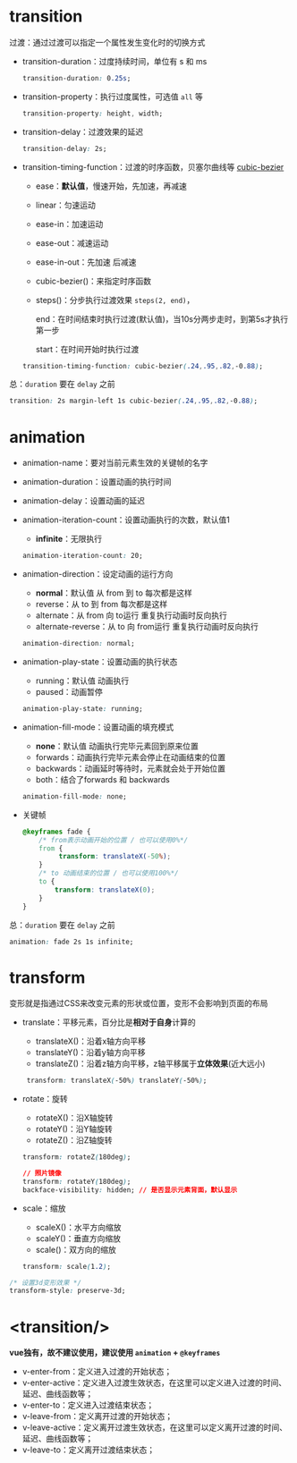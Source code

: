 # transition

过渡：通过过渡可以指定一个属性发生变化时的切换方式

- transition-duration：过度持续时间，单位有 s 和 ms

   ```css
   transition-duration: 0.25s;
   ```

- transition-property：执行过度属性，可选值 `all` 等

   ```css
   transition-property: height, width;
   ```

- transition-delay：过渡效果的延迟

  ```css
  transition-delay: 2s;
  ```

- transition-timing-function：过渡的时序函数，贝塞尔曲线等 [cubic-bezier](https://cubic-bezier.com "cubic-bezier") 

  - ease：**默认值**，慢速开始，先加速，再减速

  - linear：匀速运动

  - ease-in：加速运动

  - ease-out：减速运动

  - ease-in-out：先加速 后减速

  -  cubic-bezier()：来指定时序函数

  - steps()：分步执行过渡效果 `steps(2, end)`，

    end：在时间结束时执行过渡(默认值)，当10s分两步走时，到第5s才执行第一步

    start：在时间开始时执行过渡

  ```css
  transition-timing-function: cubic-bezier(.24,.95,.82,-0.88);
  ```

总：`duration` 要在 `delay` 之前

```css
transition: 2s margin-left 1s cubic-bezier(.24,.95,.82,-0.88);
```



# animation

- animation-name：要对当前元素生效的关键帧的名字

- animation-duration：设置动画的执行时间

- animation-delay：设置动画的延迟

- animation-iteration-count：设置动画执行的次数，默认值1

  - **infinite**：无限执行

  ```css
  animation-iteration-count: 20;
  ```

- animation-direction：设定动画的运行方向

  - **normal**：默认值 从 from 到 to 每次都是这样
  - reverse：从 to 到 from 每次都是这样
  - alternate：从 from 向 to运行 重复执行动画时反向执行
  - alternate-reverse：从 to 向 from运行 重复执行动画时反向执行

  ```css
  animation-direction: normal;
  ```

- animation-play-state：设置动画的执行状态

  - running：默认值 动画执行
  - paused：动画暂停

  ```css
  animation-play-state: running;
  ```

- animation-fill-mode：设置动画的填充模式

  - **none**：默认值 动画执行完毕元素回到原来位置
  - forwards：动画执行完毕元素会停止在动画结束的位置
  - backwards：动画延时等待时，元素就会处于开始位置
  - both：结合了forwards 和 backwards

  ```css
  animation-fill-mode: none;
  ```

- 关键帧

  ```css
  @keyframes fade {
      /* from表示动画开始的位置 / 也可以使用0%*/
      from {
           transform: translateX(-50%);
      }
      /* to 动画结束的位置 / 也可以使用100%*/
      to {
          transform: translateX(0);
      }
  }
  ```

总：`duration` 要在 `delay` 之前

```css
animation: fade 2s 1s infinite;
```



# transform

变形就是指通过CSS来改变元素的形状或位置，变形不会影响到页面的布局

- translate：平移元素，百分比是**相对于自身**计算的

  - translateX()：沿着x轴方向平移
  - translateY()：沿着y轴方向平移
  - translateZ()：沿着z轴方向平移，z轴平移属于**立体效果**(近大远小)

  ```css
   transform: translateX(-50%) translateY(-50%);
  ```

- rotate：旋转

  - rotateX()：沿X轴旋转
  - rotateY()：沿Y轴旋转
  - rotateZ()：沿Z轴旋转

  ```css
  transform: rotateZ(180deg);
  ```

  ```css
  // 照片镜像
  transform: rotateY(180deg);
  backface-visibility: hidden; // 是否显示元素背面，默认显示
  ```

- scale：缩放

  - scaleX()：水平方向缩放
  - scaleY()：垂直方向缩放
  - scale()：双方向的缩放

  ```css
  transform: scale(1.2);
  ```


```css
/* 设置3d变形效果 */
transform-style: preserve-3d;
```































# \<transition/>

**vue独有，故不建议使用，建议使用 `animation` + `@keyframes`**

- v-enter-from：定义进入过渡的开始状态；
- v-enter-active：定义进入过渡生效状态，在这里可以定义进入过渡的时间、延迟、曲线函数等；
- v-enter-to：定义进入过渡结束状态；
- v-leave-from：定义离开过渡的开始状态；
- v-leave-active：定义离开过渡生效状态，在这里可以定义离开过渡的时间、延迟、曲线函数等；
- v-leave-to：定义离开过渡结束状态；
